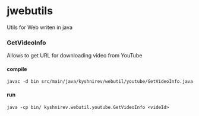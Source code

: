 # jwebutils
Utils for Web writen in java

### GetVideoInfo 

Allows to get URL for downloading video from YouTube

#### compile

    javac -d bin src/main/java/kyshnirev/webutil/youtube/GetVideoInfo.java
    
#### run
    java -cp bin/ kyshnirev.webutil.youtube.GetVideoInfo <videId>
